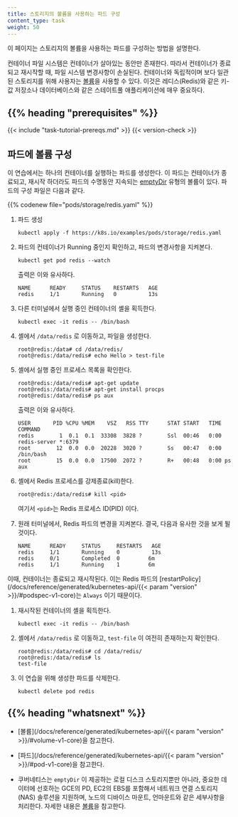 ```yaml
---
title: 스토리지의 볼륨을 사용하는 파드 구성
content_type: task
weight: 50
---
```


<!-- overview -->

이 페이지는 스토리지의 볼륨을 사용하는 파드를 구성하는 방법을 설명한다.

컨테이너 파일 시스템은 컨테이너가 살아있는 동안만 존재한다. 따라서
컨테이너가 종료되고 재시작할 때, 파일 시스템 변경사항이 손실된다. 컨테이너와
독립적이며 보다 일관된 스토리지를 위해 사용자는 [볼륨](/ko/docs/concepts/storage/volumes/)을
사용할 수 있다. 이것은 레디스(Redis)와 같은 키-값 저장소나
데이터베이스와 같은 스테이트풀 애플리케이션에 매우 중요하다.

## {{% heading "prerequisites" %}}

{{< include "task-tutorial-prereqs.md" >}} {{< version-check >}}

<!-- steps -->

## 파드에 볼륨 구성

이 연습에서는 하나의 컨테이너를 실행하는 파드를 생성한다. 이 파드는
컨테이너가
종료되고, 재시작 하더라도 파드의 수명동안 지속되는 [emptyDir](/ko/docs/concepts/storage/volumes/#emptydir)
유형의 볼륨이 있다.
파드의 구성 파일은 다음과 같다.

{{% codenew file="pods/storage/redis.yaml" %}}

1. 파드 생성

   ```shell
   kubectl apply -f https://k8s.io/examples/pods/storage/redis.yaml
   ```

1. 파드의 컨테이너가 Running 중인지 확인하고, 파드의 변경사항을
지켜본다.

   ```shell
   kubectl get pod redis --watch
   ```

   출력은 이와 유사하다.

   ```shell
   NAME      READY     STATUS    RESTARTS   AGE
   redis     1/1       Running   0          13s
   ```

1. 다른 터미널에서 실행 중인 컨테이너의 셸을 획득한다.

   ```shell
   kubectl exec -it redis -- /bin/bash
   ```

1. 셸에서 `/data/redis` 로 이동하고, 파일을 생성한다.

   ```shell
   root@redis:/data# cd /data/redis/
   root@redis:/data/redis# echo Hello > test-file
   ```

1. 셸에서 실행 중인 프로세스 목록을 확인한다.

   ```shell
   root@redis:/data/redis# apt-get update
   root@redis:/data/redis# apt-get install procps
   root@redis:/data/redis# ps aux
   ```

   출력은 이와 유사하다.

   ```shell
   USER       PID %CPU %MEM    VSZ   RSS TTY      STAT START   TIME COMMAND
   redis        1  0.1  0.1  33308  3828 ?        Ssl  00:46   0:00 redis-server *:6379
   root        12  0.0  0.0  20228  3020 ?        Ss   00:47   0:00 /bin/bash
   root        15  0.0  0.0  17500  2072 ?        R+   00:48   0:00 ps aux
   ```

1. 셸에서 Redis 프로세스를 강제종료(kill)한다.

   ```shell
   root@redis:/data/redis# kill <pid>
   ```

   여기서 `<pid>`는 Redis 프로세스 ID(PID) 이다.

1. 원래 터미널에서, Redis 파드의 변경을 지켜본다. 결국,
   다음과 유사한 것을 보게 될 것이다.

   ```shell
   NAME      READY     STATUS     RESTARTS   AGE
   redis     1/1       Running    0          13s
   redis     0/1       Completed  0         6m
   redis     1/1       Running    1         6m
   ```

이때, 컨테이너는 종료되고 재시작된다. 이는
Redis 파드의
[restartPolicy](/docs/reference/generated/kubernetes-api/{{< param "version" >}}/#podspec-v1-core)는
`Always` 이기 때문이다.

1. 재시작된 컨테이너의 셸을 획득한다.

   ```shell
   kubectl exec -it redis -- /bin/bash
   ```

1. 셸에서 `/data/redis` 로 이동하고, `test-file` 이 여전히 존재하는지 확인한다.

   ```shell
   root@redis:/data/redis# cd /data/redis/
   root@redis:/data/redis# ls
   test-file
   ```

1. 이 연습을 위해 생성한 파드를 삭제한다.

   ```shell
   kubectl delete pod redis
   ```

## {{% heading "whatsnext" %}}

* [볼륨](/docs/reference/generated/kubernetes-api/{{< param "version" >}}/#volume-v1-core)을 참고한다.

* [파드](/docs/reference/generated/kubernetes-api/{{< param "version" >}}/#pod-v1-core)을 참고한다.

* 쿠버네티스는 `emptyDir` 이 제공하는 로컬 디스크 스토리지뿐만 아니라,
중요한 데이터에 선호하는 GCE의 PD, EC2의 EBS를 포함해서
네트워크 연결 스토리지(NAS) 솔루션을 지원하며,
노드의 디바이스 마운트, 언마운트와 같은 세부사항을 처리한다.
자세한 내용은 [볼륨](/ko/docs/concepts/storage/volumes/)을 참고한다.
